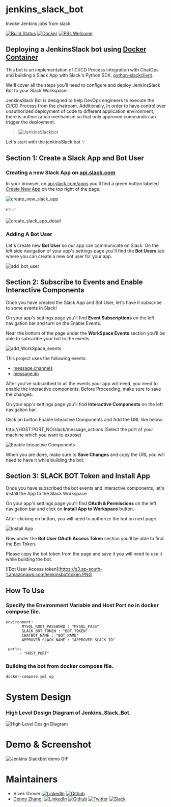 # jenkins_slack_bot
Invoke Jenkins jobs from slack

[![Build Status](https://travis-ci.org/DennyZhang/jenkins_slack_bot.svg?branch=master)](https://travis-ci.org/DennyZhang/jenkins_slack_bot) [![Docker](https://www.dennyzhang.com/wp-content/uploads/sns/docker.png)](https://hub.docker.com/r/denny/jenkins_slack_bot/) [![PRs Welcome](https://img.shields.io/badge/PRs-welcome-brightgreen.svg)](http://makeapullrequest.com)

## Deploying a JenkinsSlack bot using [Docker Container](https://github.com/USDevOps/jenkins_slack_bot/blob/master/docker-compose.yml) 
This bot is an implementation of CI/CD Process Integration with ChatOps and building a Slack App with Slack's Python SDK, [python-slackclient](http://python-slackclient.readthedocs.io/en/latest/).

We'll cover all the steps you'll need to configure and deploy JenkinsSlack Bot to your Slack Workspace.

JenkinsSlack Bot is designed to help DevOps engineers to execute the CI/CD Process from the chatroom. Additionally, In order to have control over unauthorized deployment of code to different application environment, there is authorization mechanism so that only approved commands can trigger the deployment. 

>![JenkinsSlackbot](https://s3.ap-south-1.amazonaws.com/jenkinsbot/ezgif.com-optimize.gif)

Let's start with the jenkinsSlack bot :sparkles:

## Section 1: Create a Slack App and Bot User

### Creating a new Slack App on [api.slack.com](https://api.slack.com/apps)

In your browser, on [api.slack.com/apps](https://api.slack.com/apps) you'll find a green button labeled [Create New App](https://api.slack.com/apps/new) on the top right of the page.

![create_new_slack_app](https://s3.ap-south-1.amazonaws.com/jenkinsbot/createapp0.PNG)

:point_right: :white_check_mark:

![create_slack_app_detail](https://s3.ap-south-1.amazonaws.com/jenkinsbot/newapp.PNG)


### Adding A Bot User

Let's create new **Bot User** so our app can communicate on Slack. On the left side navigation of your app's settings page you'll find the **Bot Users** tab where you can create a new bot user for your app.

![add_bot_user](https://s3.ap-south-1.amazonaws.com/jenkinsbot/createapp3.PNG)

## Section 2: Subscribe to Events and Enable Interactive Components

Once you have created the Slack App and Bot User, let's have it subscribe to some events in Slack!

On your app's settings page you'll find **Event Subscriptions** on the left navigation bar and turn on the Enable Events.

Near the bottom of the page under the **WorkSpace Events** section you'll be able to subscribe your bot to the events.

![add_WorkSpace_events](https://s3.ap-south-1.amazonaws.com/jenkinsbot/events_new.PNG)

This project uses the following events:

- [message.channels](https://api.slack.com/events/message.channels)
- [message.im](https://api.slack.com/events/message.im)

After you've subscribed to all the events your app will need, you need to enable the interactive components. Before Proceeding, make sure to save the changes.

On your app's settings page you'll find **Interactive Components** on the left navigation bar.

Click on button Enable Inteactive Components and Add the URL like below:

http://HOST:PORT_NO/slack/message_actions (Select the port of your machine which you want to expose)

![Enable Inteactive Components](https://s3.ap-south-1.amazonaws.com/jenkinsbot/events2.PNG)

When you are done, make sure to **Save Changes** and copy the URL you will need to have it while building the bot.

## Section 3: SLACK BOT Token and Install App

Once you have subscribed the bot events and interactive components, let's install the App to the Slack Workspace

On your app's settings page you'll find **OAuth & Permissions** on the left navigation bar and click on **Install App to Workspace** button.

After clicking on button, you will need to authorize the bot on next page.

![Install App](https://s3.ap-south-1.amazonaws.com/jenkinsbot/install2.PNG)

Now under the **Bot User OAuth Access Token** section you'll be able to find the Bot Token.

Please copy the bot token from the page and save it you will need to use it while building the bot.

![Bot User Access token](https://s3.ap-south-1.amazonaws.com/jenkinsbot/token.PNG

## How To Use

### Specify the Environment Variable  and Host Port no in docker compose file.

```
environment:
       MYSQL_ROOT_PASSWORD : "MYSQL_PASS"
       SLACK_BOT_TOKEN : "BOT_TOKEN"
       CHATBOT_NAME : "BOT_NAME"
       APPROVER_SLACK_NAME : "APPROVER_SLACK_ID"

 ports:
      - "HOST_PORT"

```
### Building the bot from docker compose file.

```
docker-compose.yml up 

```

# System Design
### High Level Design Diagram of Jenkins_Slack_Bot.

![High Level Design Diagram](https://s3.ap-south-1.amazonaws.com/jenkinsbot/HLD_jenkinsslackbot.jpg)

# Demo & Screenshot
![Jenkins Slackbot demo GIF](https://s3.ap-south-1.amazonaws.com/jenkinsbot/ezgif.com-optimize.gif)

# Maintainers
- Vivek Grover:[![LinkedIn](https://www.dennyzhang.com/wp-content/uploads/sns/linkedin.png)](https://www.linkedin.com/in/vivek-grover-69420743/) [![Github](https://www.dennyzhang.com/wp-content/uploads/sns/github.png)](https://github.com/vivekgrover1/)
- [Denny Zhang](https://www.dennyzhang.com): [![LinkedIn](https://www.dennyzhang.com/wp-content/uploads/sns/linkedin.png)](https://www.linkedin.com/in/dennyzhang001) [![Github](https://www.dennyzhang.com/wp-content/uploads/sns/github.png)](https://github.com/DennyZhang) [![Twitter](https://www.dennyzhang.com/wp-content/uploads/sns/twitter.png)](https://twitter.com/dennyzhang001) [![Slack](https://www.dennyzhang.com/wp-content/uploads/sns/slack.png)](https://goo.gl/ozDDyL)
